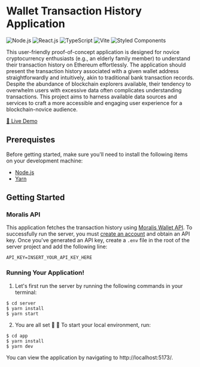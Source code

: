 # Wallet Transaction History Application

<img src="https://img.shields.io/badge/Node%20js-339933?style=for-the-badge&logo=nodedotjs&logoColor=white" alt="Node.js" /> <img src="https://img.shields.io/badge/React-20232A?style=for-the-badge&logo=react&logoColor=61DAFB" alt="React.js" /> <img src="https://img.shields.io/badge/TypeScript-007ACC?style=for-the-badge&logo=typescript&logoColor=white" alt="TypeScript" /> <img src="https://img.shields.io/badge/Vite-B73BFE?style=for-the-badge&logo=vite&logoColor=FFD62E" alt="Vite" /> <img src="https://img.shields.io/badge/styled--components-DB7093?style=for-the-badge&logo=styled-components&logoColor=white" alt="Styled Components" />

This user-friendly proof-of-concept application is designed for novice cryptocurrency enthusiasts (e.g., an elderly family member) to understand their transaction history on Ethereum effortlessly. The application should present the transaction history associated with a given wallet address straightforwardly and intuitively, akin to traditional bank transaction records. Despite the abundance of blockchain explorers available, their tendency to overwhelm users with excessive data often complicates understanding transactions. This project aims to harness available data sources and services to craft a more accessible and engaging user experience for a blockchain-novice audience.

[🚀 Live Demo](https://wallet-transaction-history-app.vercel.app/)

## Prerequistes

Before getting started, make sure you'll need to install the following items on your development machine:

- [Node.js](https://nodejs.org/)
- [Yarn](https://yarnpkg.com/getting-started/install)

## Getting Started

### Moralis API

This application fetches the transaction history using [Moralis Wallet API](https://moralis.io/api/wallet/). To successfully run the server, you must [create an account](https://admin.moralis.io/login) and obtain an API key. Once you've generated an API key, create a `.env` file in the root of the server project and add the following line:

```.env
API_KEY=INSERT_YOUR_API_KEY_HERE
```

### Running Your Application!

1. Let's first run the server by running the following commands in your terminal:

```
$ cd server
$ yarn install
$ yarn start
```

2. You are all set 🥳 🎉 To start your local environment, run:

```
$ cd app
$ yarn install
$ yarn dev
```

You can view the application by navigating to http://localhost:5173/.
